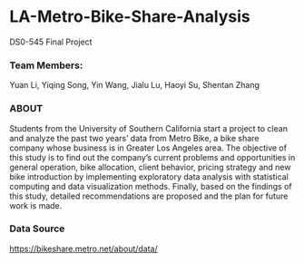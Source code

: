 # LA-Metro-Bike-Share-Analysis
DS0-545 Final Project
### Team Members:
Yuan Li, 
Yiqing Song, 
Yin Wang,
Jialu Lu,
Haoyi Su,
Shentan Zhang

### ABOUT
Students from the University of Southern California start a project to clean and analyze the past two years’ data from Metro Bike, a bike share company whose business is in Greater Los Angeles area. The objective of this study is to find out the company’s current problems and opportunities in general operation, bike allocation, client behavior, pricing strategy and new bike introduction by implementing exploratory data analysis with statistical computing and data visualization methods. Finally, based on the findings of this study, detailed recommendations are proposed and the plan for future work is made.

### Data Source
https://bikeshare.metro.net/about/data/
